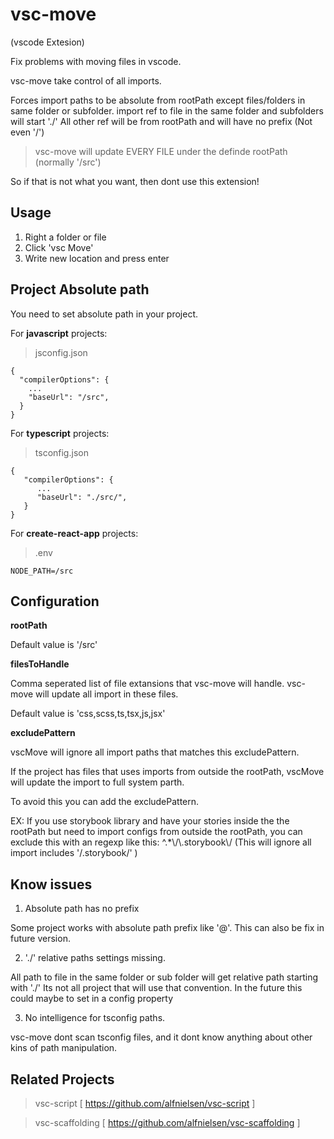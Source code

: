 # vsc-move

(vscode Extesion)

Fix problems with moving files in vscode.

vsc-move take control of all imports.

Forces import paths to be absolute from rootPath except files/folders in same folder or subfolder.
import ref to file in the same folder and subfolders will start './'
All other ref will be from rootPath and will have no prefix (Not even '/')

> vsc-move will update EVERY FILE under the definde rootPath (normally '/src')

So if that is not what you want, then dont use this extension!

## Usage

1. Right a folder or file
2. Click 'vsc Move'
3. Write new location and press enter

## Project Absolute path

You need to set absolute path in your project.

For **javascript** projects:

> jsconfig.json

```
{
  "compilerOptions": {
    ...
    "baseUrl": "/src",
  }
}
```

For **typescript** projects:

> tsconfig.json

```
{
   "compilerOptions": {
      ...
      "baseUrl": "./src/",
   }
}
```

For **create-react-app** projects:

> .env

```
NODE_PATH=/src
```

## Configuration

**rootPath**

Default value is '/src'

**filesToHandle**

Comma seperated list of file extansions that vsc-move will handle.
vsc-move will update all import in these files.

Default value is 'css,scss,ts,tsx,js,jsx'

**excludePattern**

vscMove will ignore all import paths that matches this excludePattern.

If the project has files that uses imports from outside the rootPath,
vscMove will update the import to full system parth.

To avoid this you can add the excludePattern.

EX:
If you use storybook library and have your stories inside the the rootPath but need to import configs from outside the rootPath,
you can exclude this with an regexp like this: ^.\*\\/\\.storybook\\/ (This will ignore all import includes '/.storybook/' )

## Know issues

1. Absolute path has no prefix

Some project works with absolute path prefix like '@'.
This can also be fix in future version.

2. './' relative paths settings missing.

All path to file in the same folder or sub folder will get relative path starting with './'
Its not all project that will use that convention.
In the future this could maybe to set in a config property

3. No intelligence for tsconfig paths.

vsc-move dont scan tsconfig files, and it dont know anything about other kins of path manipulation.

## Related Projects

> vsc-script [ https://github.com/alfnielsen/vsc-script ]

> vsc-scaffolding [ https://github.com/alfnielsen/vsc-scaffolding ]
